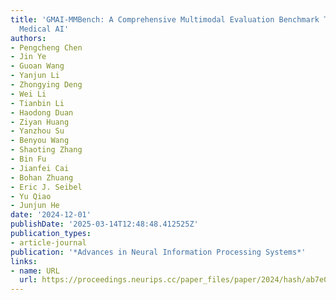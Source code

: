 ```yaml
---
title: 'GMAI-MMBench: A Comprehensive Multimodal Evaluation Benchmark Towards General
  Medical AI'
authors:
- Pengcheng Chen
- Jin Ye
- Guoan Wang
- Yanjun Li
- Zhongying Deng
- Wei Li
- Tianbin Li
- Haodong Duan
- Ziyan Huang
- Yanzhou Su
- Benyou Wang
- Shaoting Zhang
- Bin Fu
- Jianfei Cai
- Bohan Zhuang
- Eric J. Seibel
- Yu Qiao
- Junjun He
date: '2024-12-01'
publishDate: '2025-03-14T12:48:48.412525Z'
publication_types:
- article-journal
publication: '*Advances in Neural Information Processing Systems*'
links:
- name: URL
  url: https://proceedings.neurips.cc/paper_files/paper/2024/hash/ab7e02fd60e47e2a379d567f6b54f04e-Abstract-Datasets_and_Benchmarks_Track.html
---
```

